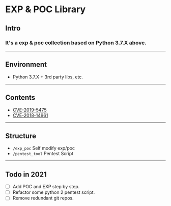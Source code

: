 # EXP & POC Library

## Intro

### It's a exp & poc collection based on Python 3.7.X above.

---

## Environment

- Python 3.7.X + 3rd party libs, etc.

---

## Contents

- [CVE-2019-5475](/exp_poc/CVE-2019-5475/CVE-2019-5475.md)
- [CVE-2018-14961](/exp_poc/CVE-2018-14961/CVE-2018-14961.md)


---

## Structure

- `/exp_poc`    Self modify exp/poc
- `/pentest_tool`    Pentest Script

---

## Todo in 2021

- [ ] Add POC and EXP step by step.
- [ ] Refactor some python 2 pentest script.
- [ ] Remove redundant git repos.
